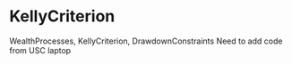 # KellyCriterion
WealthProcesses, KellyCriterion, DrawdownConstraints
Need to add code from USC laptop
